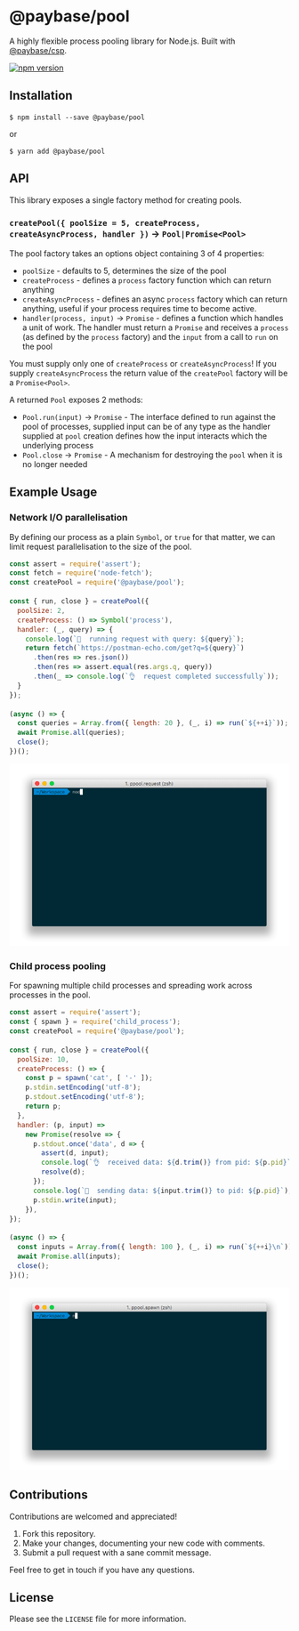# @paybase/pool

A highly flexible process pooling library for Node.js. Built with [@paybase/csp](https://github.com/paybase/csp).

[![npm version](https://badge.fury.io/js/%40paybase%2Fpool.svg)](https://badge.fury.io/js/%40paybase%2Fpool)

## Installation

```
$ npm install --save @paybase/pool
```

or

```
$ yarn add @paybase/pool
```

## API

This library exposes a single factory method for creating pools.

### `createPool({ poolSize = 5, createProcess, createAsyncProcess, handler })` -> `Pool|Promise<Pool>`

The pool factory takes an options object containing 3 of 4 properties:

- `poolSize` - defaults to 5, determines the size of the pool
- `createProcess` - defines a `process` factory function which can return anything
- `createAsyncProcess` - defines an async `process` factory which can return anything, useful if your process requires time to become active.
- `handler(process, input)` -> `Promise` - defines a function which handles a unit of work. The handler must return a `Promise` and receives a `process` (as defined by the `process` factory) and the `input` from a call to `run` on the pool

You must supply only one of `createProcess` or `createAsyncProcess`! If you supply `createAsyncProcess` the return value of the `createPool` factory will be a `Promise<Pool>`.

A returned `Pool` exposes 2 methods:

- `Pool.run(input)` -> `Promise` - The interface defined to run against the pool of processes, supplied input can be of any type as the handler supplied at `pool` creation defines how the input interacts which the underlying process
- `Pool.close` -> `Promise` - A mechanism for destroying the `pool` when it is no longer needed

## Example Usage

### Network I/O parallelisation

By defining our process as a plain `Symbol`, or `true` for that matter, we can limit request parallelisation to the size of the pool.

```javascript
const assert = require('assert');
const fetch = require('node-fetch');
const createPool = require('@paybase/pool');

const { run, close } = createPool({
  poolSize: 2,
  createProcess: () => Symbol('process'),
  handler: (_, query) => {
    console.log(`🚀  running request with query: ${query}`);
    return fetch(`https://postman-echo.com/get?q=${query}`)
      .then(res => res.json())
      .then(res => assert.equal(res.args.q, query))
      .then(_ => console.log(`👌  request completed successfully`));
  }
});

(async () => {
  const queries = Array.from({ length: 20 }, (_, i) => run(`${++i}`));
  await Promise.all(queries);
  close();
})();
```

![request parallelisation](/assets/pool.request.gif?raw=true)

### Child process pooling

For spawning multiple child processes and spreading work across processes in the pool.

```javascript
const assert = require('assert');
const { spawn } = require('child_process');
const createPool = require('@paybase/pool');

const { run, close } = createPool({
  poolSize: 10,
  createProcess: () => {
    const p = spawn('cat', [ '-' ]);
    p.stdin.setEncoding('utf-8');
    p.stdout.setEncoding('utf-8'); 
    return p;
  },
  handler: (p, input) =>
    new Promise(resolve => {
      p.stdout.once('data', d => {
        assert(d, input);
        console.log(`👌  received data: ${d.trim()} from pid: ${p.pid}`);
        resolve(d);
      });
      console.log(`🚀  sending data: ${input.trim()} to pid: ${p.pid}`);
      p.stdin.write(input);
    }),   
});

(async () => {
  const inputs = Array.from({ length: 100 }, (_, i) => run(`${++i}\n`));
  await Promise.all(inputs);
  close();
})();
```

![child process pool](/assets/pool.spawn.gif?raw=true)

## Contributions

Contributions are welcomed and appreciated!

1. Fork this repository.
1. Make your changes, documenting your new code with comments.
1. Submit a pull request with a sane commit message.

Feel free to get in touch if you have any questions.

## License

Please see the `LICENSE` file for more information.
